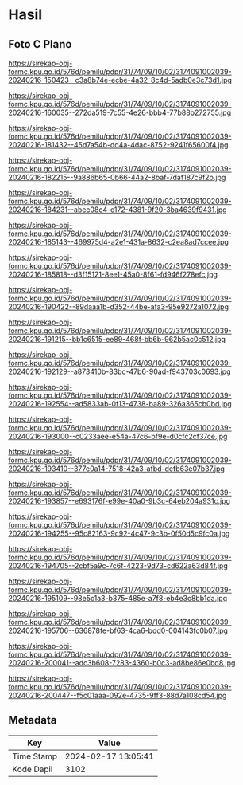 # Hasil

## Foto C Plano

https://sirekap-obj-formc.kpu.go.id/576d/pemilu/pdpr/31/74/09/10/02/3174091002039-20240216-150423--c3a8b74e-ecbe-4a32-8c4d-5adb0e3c73d1.jpg

https://sirekap-obj-formc.kpu.go.id/576d/pemilu/pdpr/31/74/09/10/02/3174091002039-20240216-160035--272da519-7c55-4e26-bbb4-77b88b272755.jpg

https://sirekap-obj-formc.kpu.go.id/576d/pemilu/pdpr/31/74/09/10/02/3174091002039-20240216-181432--45d7a54b-dd4a-4dac-8752-9241f65600f4.jpg

https://sirekap-obj-formc.kpu.go.id/576d/pemilu/pdpr/31/74/09/10/02/3174091002039-20240216-182215--9a886b65-0b66-44a2-8baf-7daf187c9f2b.jpg

https://sirekap-obj-formc.kpu.go.id/576d/pemilu/pdpr/31/74/09/10/02/3174091002039-20240216-184231--abec08c4-e172-4381-9f20-3ba4639f9431.jpg

https://sirekap-obj-formc.kpu.go.id/576d/pemilu/pdpr/31/74/09/10/02/3174091002039-20240216-185143--469975d4-a2e1-431a-8632-c2ea8ad7ccee.jpg

https://sirekap-obj-formc.kpu.go.id/576d/pemilu/pdpr/31/74/09/10/02/3174091002039-20240216-185818--d3f15121-8ee1-45a0-8f61-fd946f278efc.jpg

https://sirekap-obj-formc.kpu.go.id/576d/pemilu/pdpr/31/74/09/10/02/3174091002039-20240216-190422--89daaa1b-d352-44be-afa3-95e9272a1072.jpg

https://sirekap-obj-formc.kpu.go.id/576d/pemilu/pdpr/31/74/09/10/02/3174091002039-20240216-191215--bb1c6515-ee89-468f-bb6b-962b5ac0c512.jpg

https://sirekap-obj-formc.kpu.go.id/576d/pemilu/pdpr/31/74/09/10/02/3174091002039-20240216-192129--a873410b-83bc-47b6-90ad-f943703c0693.jpg

https://sirekap-obj-formc.kpu.go.id/576d/pemilu/pdpr/31/74/09/10/02/3174091002039-20240216-192554--ad5833ab-0f13-4738-ba89-326a365cb0bd.jpg

https://sirekap-obj-formc.kpu.go.id/576d/pemilu/pdpr/31/74/09/10/02/3174091002039-20240216-193000--c0233aee-e54a-47c6-bf9e-d0cfc2cf37ce.jpg

https://sirekap-obj-formc.kpu.go.id/576d/pemilu/pdpr/31/74/09/10/02/3174091002039-20240216-193410--377e0a14-7518-42a3-afbd-defb63e07b37.jpg

https://sirekap-obj-formc.kpu.go.id/576d/pemilu/pdpr/31/74/09/10/02/3174091002039-20240216-193857--e693176f-e99e-40a0-9b3c-64eb204a931c.jpg

https://sirekap-obj-formc.kpu.go.id/576d/pemilu/pdpr/31/74/09/10/02/3174091002039-20240216-194255--95c82163-9c92-4c47-9c3b-0f50d5c9fc0a.jpg

https://sirekap-obj-formc.kpu.go.id/576d/pemilu/pdpr/31/74/09/10/02/3174091002039-20240216-194705--2cbf5a9c-7c6f-4223-9d73-cd622a63d84f.jpg

https://sirekap-obj-formc.kpu.go.id/576d/pemilu/pdpr/31/74/09/10/02/3174091002039-20240216-195109--98e5c1a3-b375-485e-a7f8-eb4e3c8bb1da.jpg

https://sirekap-obj-formc.kpu.go.id/576d/pemilu/pdpr/31/74/09/10/02/3174091002039-20240216-195706--636878fe-bf63-4ca6-bdd0-004143fc0b07.jpg

https://sirekap-obj-formc.kpu.go.id/576d/pemilu/pdpr/31/74/09/10/02/3174091002039-20240216-200041--adc3b608-7283-4360-b0c3-ad8be86e0bd8.jpg

https://sirekap-obj-formc.kpu.go.id/576d/pemilu/pdpr/31/74/09/10/02/3174091002039-20240216-200447--f5c01aaa-092e-4735-9ff3-88d7a108cd54.jpg


## Metadata

| Key        | Value               |
| ---------- | ------------------- |
| Time Stamp | 2024-02-17 13:05:41 |
| Kode Dapil | 3102                |




